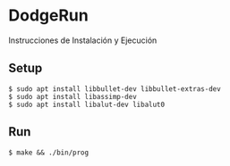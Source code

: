 # DodgeRun

Instrucciones de Instalación y Ejecución

## Setup

	$ sudo apt install libbullet-dev libbullet-extras-dev
	$ sudo apt install libassimp-dev
	$ sudo apt install libalut-dev libalut0
  
## Run
	$ make && ./bin/prog
